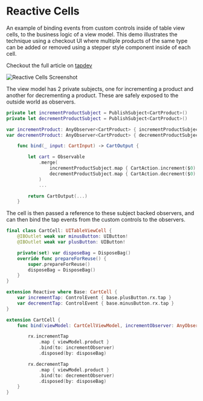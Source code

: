 # Reactive Cells

An example of binding events from custom controls inside of table view cells, to the business logic of a view model. This demo illustrates the technique using a checkout UI where multiple products of the same type can be added or removed using a stepper style component inside of each cell.

Checkout the full article on [tapdev][1]

[1]: https://tapdev.co/2021/03/15/how-to-bind-button-taps-in-custom-cells-to-your-view-model/

![Reactive Cells Screenshot](https://user-images.githubusercontent.com/10616345/111194385-0eddf700-85b3-11eb-954b-279a375ba36e.png)

The view model has 2 private subjects, one for incrementing a product and another for decrementing a product. These are safely exposed to the outside world as observers.

```swift
private let incrementProductSubject = PublishSubject<CartProduct>()
private let decrementProductSubject = PublishSubject<CartProduct>()

var incrementProduct: AnyObserver<CartProduct> { incrementProductSubject.asObserver() }
var decrementProduct: AnyObserver<CartProduct> { decrementProductSubject.asObserver() }

    func bind(_ input: CartInput) -> CartOutput {

        let cart = Observable
            .merge(
                incrementProductSubject.map { CartAction.increment($0) },
                decrementProductSubject.map { CartAction.decrement($0) }
            )
            ...

        return CartOutput(...)
    }
```

The cell is then passed a reference to these subject backed observers, and can then bind the tap events from the custom controls to the observers.

```swift
final class CartCell: UITableViewCell {
    @IBOutlet weak var minusButton: UIButton!
    @IBOutlet weak var plusButton: UIButton!

    private(set) var disposeBag = DisposeBag()
    override func prepareForReuse() {
        super.prepareForReuse()
        disposeBag = DisposeBag()
    }
}

extension Reactive where Base: CartCell {
    var incrementTap: ControlEvent { base.plusButton.rx.tap }
    var decrementTap: ControlEvent { base.minusButton.rx.tap }
}

extension CartCell {
    func bind(viewModel: CartCellViewModel, incrementObserver: AnyObserver<CartProduct>, decrementObserver: AnyObserver<CartProduct>) {

        rx.incrementTap
            .map { viewModel.product }
            .bind(to: incrementObserver)
            .disposed(by: disposeBag)

        rx.decrementTap
            .map { viewModel.product }
            .bind(to: decrementObserver)
            .disposed(by: disposeBag)
    }
}
```

